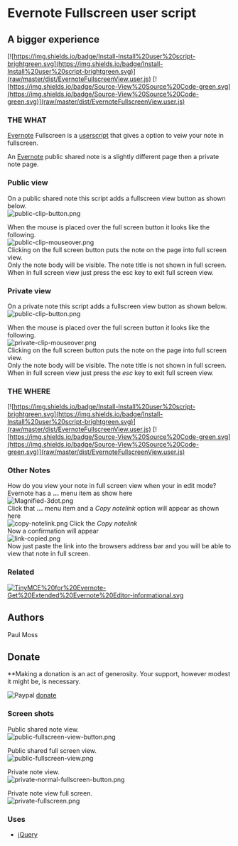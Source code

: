 # Evernote Fullscreen user script

## A bigger experience

[![https://img.shields.io/badge/Install-Install%20user%20script-brightgreen.svg](https://img.shields.io/badge/Install-Install%20user%20script-brightgreen.svg)](raw/master/dist/EvernoteFullscreenView.user.js) [![https://img.shields.io/badge/Source-View%20Source%20Code-green.svg](https://img.shields.io/badge/Source-View%20Source%20Code-green.svg)](raw/master/dist/EvernoteFullscreenView.user.js)

### THE WHAT

[Evernote](https://www.evernote.com) Fullscreen is a [userscript](https://en.wikipedia.org/wiki/Userscript) that gives a option to veiw your note in fullscreen.  

An [Evernote](https://www.evernote.com) public shared note is a slightly different page then a private note page.  

### Public view

On a public shared note this script adds a fullscreen view button as shown below.  
![public-clip-button.png](https://i.postimg.cc/nr8mwNWq/public-clip-button.png)  

When the mouse is placed over the full screen button it looks like the following.  
![public-clip-mouseover.png](https://i.postimg.cc/RZ780Bmb/public-clip-mouseover.png)  
Clicking on the full screen button puts the note on the page into full screen view.  
Only the note body will be visible. The note title is not shown in full screen.  
When in full screen view just press the esc key to exit full screen view.

### Private view

On a private note this script adds a fullscreen view button as shown below.  
![public-clip-button.png](https://i.postimg.cc/nr8mwNWq/public-clip-button.png)  

When the mouse is placed over the full screen button it looks like the following.  
![private-clip-mouseover.png](https://i.postimg.cc/WpyxW8SS/private-clip-mouseover.png)  
Clicking on the full screen button puts the note on the page into full screen view.  
Only the note body will be visible. The note title is not shown in full screen.  
When in full screen view just press the *esc* key to exit full screen view.

### THE WHERE

[![https://img.shields.io/badge/Install-Install%20user%20script-brightgreen.svg](https://img.shields.io/badge/Install-Install%20user%20script-brightgreen.svg)](raw/master/dist/EvernoteFullscreenView.user.js) [![https://img.shields.io/badge/Source-View%20Source%20Code-green.svg](https://img.shields.io/badge/Source-View%20Source%20Code-green.svg)](raw/master/dist/EvernoteFullscreenView.user.js)

### Other Notes

How do you view your note in full screen view when your in edit mode?  
Evernote has a **...** menu item as show here  
![Magnified-3dot.png](https://i.postimg.cc/VvYG579Q/Magnified-3dot.png)  
Click that **...** menu item and a *Copy notelink* option will appear as shown here  
![copy-notelink.png](https://i.postimg.cc/fLQgQWJb/copy-notelink.png)
Click the *Copy notelink*  
Now a confirmation will appear  
![link-copied.png](https://i.postimg.cc/1t07mxqr/link-copied.png)  
Now just paste the link into the browsers address bar and you will be able to view that note in full screen.

### Related

[![TinyMCE%20for%20Evernote-Get%20Extended%20Evernote%20Editor-informational.svg](https://img.shields.io/badge/TinyMCE%20for%20Evernote-Get%20Extended%20Evernote%20Editor-informational.svg)](https://github.com/Amourspirit/TinyMce-for-Evernote)

## Authors

Paul Moss

## Donate

**Making a donation is an act of generosity. Your support, however modest it might be, is necessary.

![Paypal](http://amourspirit.github.io/TinyMce-for-Evernote/images/paypal.png) [donate](http://bit.ly/1QIN2Cs)

### Screen shots

Public shared note view.  
![public-fullscreen-view-button.png](https://i.postimg.cc/jjvFz4LH/public-fullscreen-view-button.png)  

Public shared full screen view.  
![public-fullscreen-view.png](https://i.postimg.cc/FKh6dBsF/public-fullscreen-view.png)  

Private note view.  
![private-normal-fullscreen-button.png](https://i.postimg.cc/fRnpZbG9/private-normal-fullscreen-button.png)

Private note view full screen.  
![private-fullscreen.png](https://i.postimg.cc/KvgwdTHb/private-fullscreen.png)

### Uses

* [jQuery](https://jquery.com/)  
